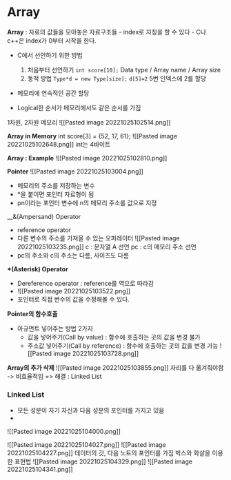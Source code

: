 # Array
__Array__ : 자료의 값들을 모아놓은 자료구조들
	- index로 지칭을 할 수 있다
	- C나 c++은 index가 0부터 시작을 한다.

- C에서 선언하기 위한 방법
	1. 처음부터 선언하기
		`int score[10];`
		Data type / Array name / Array size
	2. 동적 방법
		`Type*d = new Type[size];`
		`d[5]=2` 5번 인덱스에 2를 할당



- 메모리에 연속적인 공간 할당
- Logical한 순서가 메모리에서도 같은 순서를 가짐

1차원, 2차원 메모리
![[Pasted image 20221025102514.png]]

__Array in Memory__
int score[3] = {52, 17, 61};
![[Pasted image 20221025102648.png]]
int는 4바이트

__Array : Example__
![[Pasted image 20221025102810.png]]

__Pointer__
![[Pasted image 20221025103004.png]]
- 메모리의 주소를 저장하는 변수
- \*을 붙이면 포인터 자료형이 됨
- pn이라는 포인터 변수에 n의 메모리 주소를 값으로 지정

__&(Ampersand) Operator
- reference operator
- 다른 변수의 주소를 가져올 수 있는 오퍼레이터
![[Pasted image 20221025103235.png]]
c : 문자열 A 선언
pc : c의 메모리 주소 선언
- pc의 주소와 c의 주소는 다름, 사이즈도 다름


__\*(Asterisk) Operator__
- Dereference operator : reference를 역으로 따라감
- ![[Pasted image 20221025103522.png]]
- 포인터로 직접 변수의 값을 수정해볼 수 있다.

__Pointer의 함수호출__
- 아규먼트 넣어주는 방법 2가지
	- 값을 넣어주기(Call by value) : 함수에 호출하는 곳의 값을 변경 불가
	- 주소값 넣어주기(Call by reference) : 함수에 호출하는 곳의 값을 변경 가능
![[Pasted image 20221025103728.png]]

__Array의 추가 삭제__
![[Pasted image 20221025103855.png]]
자리를 다 옮겨줘야함 -> 비효율적임
=> 해결 : Linked List

### Linked List
- 모든 성분이 자기 자신과 다음 성분의 포인터를 가지고 있음
- 
![[Pasted image 20221025104000.png]]

![[Pasted image 20221025104027.png]]
![[Pasted image 20221025104227.png]]
데이터의 갓, 다음 노트의 포인터를 가짐
박스와 화살을 이용한 표현법
![[Pasted image 20221025104329.png]]
![[Pasted image 20221025104341.png]]


